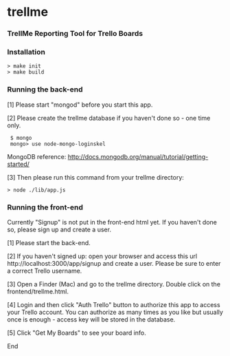 trellme
=======

### TrellMe Reporting Tool for Trello Boards

### Installation

    > make init
    > make build

### Running the back-end

[1] Please start "mongod" before you start this app. 

[2] Please create the trellme database if you haven't done so - one time only.

     $ mongo
     mongo> use node-mongo-loginskel

  MongoDB reference:  http://docs.mongodb.org/manual/tutorial/getting-started/

[3] Then please run this command from your trellme directory:

    > node ./lib/app.js

### Running the front-end

Currently "Signup" is not put in the front-end html yet. If you haven't done so, please sign up and create a user.

[1] Please start the back-end.

[2] If you haven't signed up: open your browser and access this url http://localhost:3000/app/signup and create a user. Please be sure to enter a correct Trello username.

[3] Open a Finder (Mac) and go to the trellme directory. Double click on the frontend/trellme.html. 

[4] Login and then click "Auth Trello" button to authorize this app to access your Trello account. You can authorize as many times as you like but usually once is enough - access key will be stored in the database.

[5] Click "Get My Boards" to see your board info.


End

